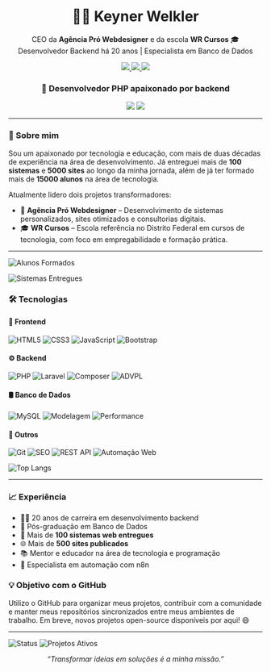<h1 align="center">👨‍💻 Keyner Welkler</h1>

<p align="center">
  CEO da <strong>Agência Pró Webdesigner</strong> e da escola <strong>WR Cursos</strong> 🎓<br>
  Desenvolvedor Backend há 20 anos | Especialista em Banco de Dados
</p>

<p align="center">
  <a href="https://www.keyner.dev.br" target="_blank">
    <img src="https://img.shields.io/badge/Portfólio-000?style=for-the-badge&logo=google-chrome&logoColor=white" />
  </a>
  <a href="https://www.linkedin.com/in/keynerwelkler" target="_blank">
    <img src="https://img.shields.io/badge/LinkedIn-0A66C2?style=for-the-badge&logo=linkedin&logoColor=white" />
  </a>
  <a href="https://www.instagram.com/keynerwelkler" target="_blank">
    <img src="https://img.shields.io/badge/Instagram-E4405F?style=for-the-badge&logo=instagram&logoColor=white" />
  </a>
</p>

<h3 align="center">🐘 Desenvolvedor PHP apaixonado por backend</h3>
<p align="center">
<img src="https://img.shields.io/badge/PHP%20Expert-8892BF?style=for-the-badge&logo=php&logoColor=white" />
  <img src="https://img.shields.io/badge/SQL%20Expert-4479A1?style=for-the-badge&logo=mysql&logoColor=white" />

</p>


---

### 👋 Sobre mim

Sou um apaixonado por tecnologia e educação, com mais de duas décadas de experiência na área de desenvolvimento. Já entreguei mais de **100 sistemas** e **5000 sites** ao longo da minha jornada, além de já ter formado mais de **15000 alunos** na área de tecnologia.

Atualmente lidero dois projetos transformadores:
- 🚀 **Agência Pró Webdesigner** – Desenvolvimento de sistemas personalizados, sites otimizados e consultorias digitais.
- 🎓 **WR Cursos** – Escola referência no Distrito Federal em cursos de tecnologia, com foco em empregabilidade e formação prática.

---
![Alunos Formados](https://img.shields.io/badge/Alunos%20Formados-15000+-blue?style=flat-square)

![Sistemas Entregues](https://img.shields.io/badge/Sistemas-100+-green?style=flat-square)

### 🛠️ Tecnologias 

#### 🎨 Frontend
![HTML5](https://img.shields.io/badge/-HTML5-E34F26?style=flat-square&logo=html5&logoColor=white)
![CSS3](https://img.shields.io/badge/-CSS3-1572B6?style=flat-square&logo=css3&logoColor=white)
![JavaScript](https://img.shields.io/badge/-JavaScript-F7DF1E?style=flat-square&logo=javascript&logoColor=black)
![Bootstrap](https://img.shields.io/badge/-Bootstrap-563D7C?style=flat-square&logo=bootstrap&logoColor=white)

#### ⚙️ Backend
![PHP](https://img.shields.io/badge/-PHP-777BB4?style=flat-square&logo=php&logoColor=white)
![Laravel](https://img.shields.io/badge/-Laravel-F55247?style=flat-square&logo=laravel&logoColor=white)
![Composer](https://img.shields.io/badge/-Composer-885630?style=flat-square&logo=composer&logoColor=white)
![ADVPL](https://img.shields.io/badge/-ADVPL-004A7C?style=flat-square&logo=totvs&logoColor=white)

#### 🛢️ Banco de Dados
![MySQL](https://img.shields.io/badge/-MySQL-005C84?style=flat-square&logo=mysql&logoColor=white)
![Modelagem](https://img.shields.io/badge/-Modelagem%20de%20Dados-6C757D?style=flat-square)
![Performance](https://img.shields.io/badge/-Otimização%20de%20Consultas-20C997?style=flat-square)

#### 🧰 Outros
![Git](https://img.shields.io/badge/-Git-F05032?style=flat-square&logo=git&logoColor=white)
![SEO](https://img.shields.io/badge/-SEO-0F9D58?style=flat-square&logo=google&logoColor=white)
![REST API](https://img.shields.io/badge/-REST%20API-006B8F?style=flat-square&logo=api&logoColor=white)
![Automação Web](https://img.shields.io/badge/-Automação%20Web-007ACC?style=flat-square&logo=zapier&logoColor=white)

![Top Langs](https://github-readme-stats.vercel.app/api/top-langs/?username=keynerwelkler&layout=compact&theme=default)

---

### 📈 Experiência

- 👨‍💻 20 anos de carreira em desenvolvimento backend
- 🧠 Pós-graduação em Banco de Dados
- 🧩 Mais de **100 sistemas web entregues**
- 🌐 Mais de **500 sites publicados**
- 📚 Mentor e educador na área de tecnologia e programação
- 🤖 Especialista em automação com n8n





### 💡 Objetivo com o GitHub

Utilizo o GitHub para organizar meus projetos, contribuir com a comunidade e manter meus repositórios sincronizados entre meus ambientes de trabalho. Em breve, novos projetos open-source disponíveis por aqui! 😄

---

![Status](https://img.shields.io/badge/Disponível%20para%20freelas-yes-success?style=flat-square)
![Projetos Ativos](https://img.shields.io/badge/Projetos%20Open--Source-em%20andamento-blue?style=flat-square)


<p align="center">
  <em>“Transformar ideias em soluções é a minha missão.”</em>
</p>

